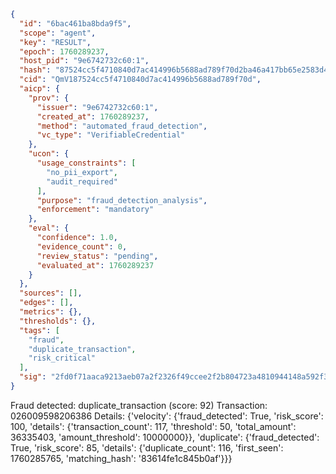 ```json
{
  "id": "6bac461ba8bda9f5",
  "scope": "agent",
  "key": "RESULT",
  "epoch": 1760289237,
  "host_pid": "9e6742732c60:1",
  "hash": "87524cc5f4710840d7ac414996b5688ad789f70d2ba46a417bb65e2583d45856",
  "cid": "QmV187524cc5f4710840d7ac414996b5688ad789f70d",
  "aicp": {
    "prov": {
      "issuer": "9e6742732c60:1",
      "created_at": 1760289237,
      "method": "automated_fraud_detection",
      "vc_type": "VerifiableCredential"
    },
    "ucon": {
      "usage_constraints": [
        "no_pii_export",
        "audit_required"
      ],
      "purpose": "fraud_detection_analysis",
      "enforcement": "mandatory"
    },
    "eval": {
      "confidence": 1.0,
      "evidence_count": 0,
      "review_status": "pending",
      "evaluated_at": 1760289237
    }
  },
  "sources": [],
  "edges": [],
  "metrics": {},
  "thresholds": {},
  "tags": [
    "fraud",
    "duplicate_transaction",
    "risk_critical"
  ],
  "sig": "2fd0f71aaca9213aeb07a2f2326f49ccee2f2b804723a4810944148a592f3944"
}
```

Fraud detected: duplicate_transaction (score: 92)
Transaction: 026009598206386
Details: {'velocity': {'fraud_detected': True, 'risk_score': 100, 'details': {'transaction_count': 117, 'threshold': 50, 'total_amount': 36335403, 'amount_threshold': 10000000}}, 'duplicate': {'fraud_detected': True, 'risk_score': 85, 'details': {'duplicate_count': 116, 'first_seen': 1760285765, 'matching_hash': '83614fe1c845b0af'}}}
